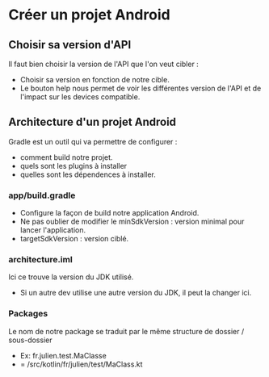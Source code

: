# Créer un projet Android

## Choisir sa version d'API

Il faut bien choisir la version de l'API que l'on veut cibler :
- Choisir sa version en fonction de notre cible.
- Le bouton help nous permet de voir les différentes version de l'API et de l'impact sur les devices compatible.

## Architecture d'un projet Android

Gradle est un outil qui va permettre de configurer :
- comment build notre projet.
- quels sont les plugins à installer
- quelles sont les dépendences à installer.

### app/build.gradle

- Configure la façon de build notre application Android.
- Ne pas oublier de modifier le minSdkVersion : version minimal pour lancer l'application.
- targetSdkVersion : version ciblé.

### architecture.iml

Ici ce trouve la version du JDK utilisé.
* Si un autre dev utilise une autre version du JDK, il peut la changer ici.

### Packages

Le nom de notre package se traduit par le même structure de dossier / sous-dossier
* Ex: fr.julien.test.MaClasse
* = /src/kotlin/fr/julien/test/MaClass.kt
